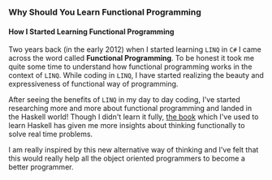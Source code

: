### Why Should You Learn Functional Programming

#### How I Started Learning Functional Programming

Two years back (in the early 2012) when I started learning `LINQ` in `C#` I came across the word called **Functional Programming**. 
To be honest it took me quite some time to understand how functional programming works in the context of `LINQ`. 
While coding in `LINQ`, I have started realizing the beauty and expressiveness of functional way of programming. 

After seeing the benefits of `LINQ` in my day to day coding, I've started researching more and more about functional programming and landed in the Haskell world! Though I didn't learn it fully, [the book](http://learnyouahaskell.com/chapters) which I've used to learn Haskell has given me more insights about thinking functionally to solve real time problems. 

I am really inspired by this new alternative way of thinking and I've felt that this would really help all the object oriented programmers to become a better programmer. 
